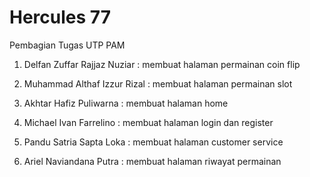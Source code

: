 # Hercules 77

Pembagian Tugas UTP PAM


1. Delfan Zuffar Rajjaz Nuziar : membuat halaman permainan coin flip

2. Muhammad Althaf Izzur Rizal : membuat halaman permainan slot

3. Akhtar Hafiz Puliwarna : membuat halaman home

4. Michael Ivan Farrelino : membuat halaman login dan register

5. Pandu Satria Sapta Loka : membuat halaman customer service

6. Ariel Naviandana Putra : membuat halaman riwayat permainan
